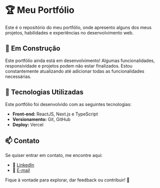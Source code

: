 # 🏆 Meu Portfólio

Este é o repositório do meu portfólio, onde apresento alguns dos meus projetos, habilidades e experiências no desenvolvimento web.

## 🚧 Em Construção

Este portfólio ainda está em desenvolvimento! Algumas funcionalidades, responsividade e projetos podem não estar finalizados. 
Estou constantemente atualizando até adicionar todas as funcionalidades necessárias.

## 🚀 Tecnologias Utilizadas
Este portfólio foi desenvolvido com as seguintes tecnologias:

- **Front-end:** ReactJS, Next.js e TypeScript
- **Versionamento:** Git, GitHub
- **Deploy:** Vercel

## 📫 Contato
Se quiser entrar em contato, me encontre aqui:

- 💼 [LinkedIn](https://www.linkedin.com/in/endimarani/)
- 📧 [E-mail](mailto:endimarani.dev@gmail.com)

Fique à vontade para explorar, dar feedback ou contribuir! 🚀

